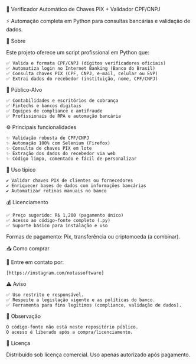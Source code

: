 

🚀 Verificador Automático de Chaves PIX + Validador CPF/CNPJ

⚡️ Automação completa em Python para consultas bancárias e validação de dados.

📌 Sobre

Este projeto oferece um script profissional em Python que:

    ✅ Valida e formata CPF/CNPJ (dígitos verificadores oficiais)
    ✅ Automatiza login no Internet Banking (Banco do Brasil)
    ✅ Consulta chaves PIX (CPF, CNPJ, e-mail, celular ou EVP)
    ✅ Extrai dados do recebedor (instituição, nome, CPF/CNPJ)

🎯 Público-Alvo

    ✅ Contabilidades e escritórios de cobrança
    ✅ Fintechs e bancos digitais
    ✅ Equipes de compliance e antifraude
    ✅ Profissionais de RPA e automação bancária

⚙️ Principais funcionalidades

    ✨ Validação robusta de CPF/CNPJ
    ✨ Automação 100% com Selenium (Firefox)
    ✨ Consulta de chaves PIX em lote
    ✨ Extração dos dados do recebedor via web
    ✨ Código limpo, comentado e fácil de personalizar
    
💼 Uso típico

    ✔️ Validar chaves PIX de clientes ou fornecedores
    ✔️ Enriquecer bases de dados com informações bancárias
    ✔️ Automatizar rotinas manuais no banco

💰 Licenciamento

    ✅ Preço sugerido: R$ 1,200 (pagamento único)
    ✅ Acesso ao código-fonte completo (.py)
    ✅ Suporte básico para instalação e uso

Formas de pagamento: Pix, transferência ou criptomoeda (a combinar).

 📥 Como comprar

📩 Entre em contato por:

    [https://instagram.com/notassoftware]

⚠️ Aviso

    ✅ Uso restrito e responsável.
    ✅ Respeite a legislação vigente e as políticas do banco.
    ✅ Ferramenta para fins legítimos (compliance, validação de dados).

📌 Observação

    O código-fonte não está neste repositório público.
    O acesso é liberado após a compra/licenciamento.

📜 Licença

Distribuído sob licença comercial. Uso apenas autorizado após pagamento.

